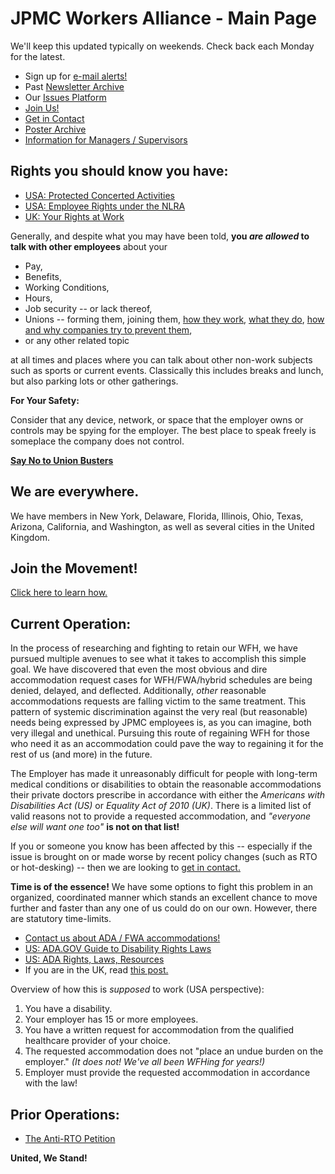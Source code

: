 # JPMC Workers Alliance - Main Page

We'll keep this updated typically on weekends. Check back each Monday for the latest.

* Sign up for [e-mail alerts!](https://actionnetwork.org/forms/jpmcworkers-signup?source=website)
* Past [Newsletter Archive](/news)
* Our [Issues Platform](/issues)
* [Join Us!](/join_us)
* [Get in Contact](/contact)
* [Poster Archive](/img/posters)
* [Information for Managers / Supervisors](/mgr)

## Rights you should know you have:

* [USA: Protected Concerted Activities](https://www.nlrb.gov/sites/default/files/attachments/pages/node-184/nlrb-flyer-627.pdf)
* [USA: Employee Rights under the NLRA](https://www.nlrb.gov/sites/default/files/attachments/pages/node-251/employee-rights-under-the-nlra-poster-11-x-17-version-pdf-2022.pdf)
* [UK: Your Rights at Work](https://www.gov.uk/browse/working/rights-trade-unions)

Generally, and despite what you may have been told,
**you *are allowed* to talk with other employees** about your

* Pay,
* Benefits,
* Working Conditions,
* Hours,
* Job security -- or lack thereof,
* Unions -- forming them, joining them,
  [how they work](https://www.youtube.com/watch?v=Bd5x7vRZlT4),
  [what they do](https://aflcio.org/what-unions-do),
  [how and why companies try to prevent them](https://unionBustingPlayBook.com),
* or any other related topic

at all times and places where you can talk about other non-work subjects such as sports or current events.
Classically this includes breaks and lunch, but also parking lots or other gatherings.

**For Your Safety:**

Consider that any device, network, or space that the employer owns or controls may be spying for the employer.
The best place to speak freely is someplace the company does not control.

**[Say No to Union Busters](https://www.reddit.com/r/union/comments/1j754p1/say_no_to_union_busters/)**

## We are everywhere.

We have members in New York, Delaware, Florida, Illinois, Ohio, Texas, Arizona, California, and Washington, as well as several cities in the United Kingdom.

## Join the Movement!

[Click here to learn how.](/join_us)

## Current Operation:

In the process of researching and fighting to retain our WFH, we have pursued multiple avenues to see what it takes to accomplish this simple goal. We have discovered that even the most obvious and dire accommodation request cases for WFH/FWA/hybrid schedules are being denied, delayed, and deflected. Additionally, *other* reasonable accommodations requests are falling victim to the same treatment. This pattern of systemic discrimination against the very real (but reasonable) needs being expressed by JPMC employees is, as you can imagine, both very illegal and unethical. Pursuing this route of regaining WFH for those who need it as an accommodation could pave the way to regaining it for the rest of us (and more) in the future.

The Employer has made it unreasonably difficult for people with long-term medical conditions or
disabilities to obtain the reasonable accommodations their private doctors prescribe
in accordance with either the *Americans with Disabilities Act (US)* or *Equality Act of 2010 (UK)*.
There is a limited list of valid reasons not to provide a requested accommodation,
and *"everyone else will want one too"* **is not on that list!**

If you or someone you know has been affected by this -- especially if the issue is
brought on or made worse by recent policy changes (such as RTO or hot-desking) --
then we are looking to [get in contact.](/contact)

**Time is of the essence!** We have some options to fight this problem in an organized,
coordinated manner which stands an excellent chance to move further and faster than
any one of us could do on our own. However, there are statutory time-limits.

* [Contact us about ADA / FWA accommodations!](/contact)
* [US: ADA.GOV Guide to Disability Rights Laws](https://www.ada.gov/resources/disability-rights-guide/)
* [US: ADA Rights, Laws, Resources](https://www.verywellhealth.com/americans-with-disabilities-act-5220487)
* If you are in the UK, read [this post.](https://www.reddit.com/r/JPMorganChase/comments/1jee5ap/jpmc_rtto_if_you_are_in_the_uk_do_this_uk/)

Overview of how this is *supposed* to work (USA perspective):

1. You have a disability.
2. Your employer has 15 or more employees.
3. You have a written request for accommodation from the qualified healthcare provider of your choice.
4. The requested accommodation does not "place an undue burden on the employer." *(It does not! We've all been WFHing for years!)*
5. Employer must provide the requested accommodation in accordance with the law!


## Prior Operations:

* [The Anti-RTO Petition](/rto_petition_status)

**United, We Stand!**

